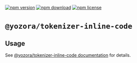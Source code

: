 [![npm version](https://img.shields.io/npm/v/@yozora/tokenizer-inline-code.svg)](https://www.npmjs.com/package/@yozora/tokenizer-inline-code)
[![npm download](https://img.shields.io/npm/dm/@yozora/tokenizer-inline-code.svg)](https://www.npmjs.com/package/@yozora/tokenizer-inline-code)
[![npm license](https://img.shields.io/npm/l/@yozora/tokenizer-inline-code.svg)](https://www.npmjs.com/package/@yozora/tokenizer-inline-code)


# `@yozora/tokenizer-inline-code`


## Usage

  See [@yozora/tokenizer-inline-code documentation](https://yozora.guanghechen.com/docs/package/tokenizer-inline-code) for details.
